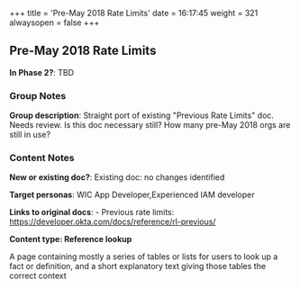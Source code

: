 +++
title = 'Pre-May 2018 Rate Limits'
date = 16:17:45
weight = 321
alwaysopen = false
+++

## Pre-May 2018 Rate Limits

**In Phase 2?**: TBD


### Group Notes

**Group description**: Straight port of existing "Previous Rate Limits" doc. Needs review. Is this doc necessary still? How many pre-May 2018 orgs are still in use?

### Content Notes

**New or existing doc?**: Existing doc: no changes identified

**Target personas**: WIC App Developer,Experienced IAM developer

**Links to original docs**: - Previous rate limits: https://developer.okta.com/docs/reference/rl-previous/

**Content type: Reference lookup**

A page containing mostly a series of tables or lists for users to look up a fact or definition, and a short explanatory text giving those tables the correct context


